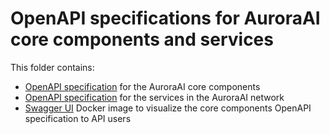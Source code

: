 # OpenAPI specifications for AuroraAI core components and services

This folder contains:
- [OpenAPI specification](core_components/openapi.json) for the AuroraAI core components
- [OpenAPI specification](auroraai_service/openapi.json) for the services in the AuroraAI network
- [Swagger UI](swagger_ui) Docker image to visualize the core components OpenAPI specification to
API users
